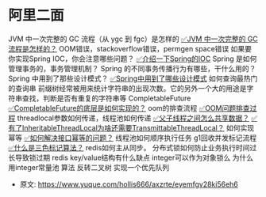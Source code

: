 # 阿里二面
<!--page header-->


JVM 中一次完整的 GC 流程（从 ygc 到 fgc）是怎样的
[✅JVM 中一次完整的 GC 流程是怎样的？](https://www.yuque.com/hollis666/axzrte/nm3u0khcxyc42u9q?view=doc_embed)
OOM错误，stackoverflow错误，permgen space错误
如果要你实现Spring IOC，你会注意哪些问题？
[✅介绍一下Spring的IOC](https://www.yuque.com/hollis666/axzrte/wswp59?view=doc_embed)
Spring 是如何管理事务的，事务管理机制？
Spring 的不同事务传播行为有哪些，干什么用的？
Spring 中用到了那些设计模式？
[✅Spring中用到了哪些设计模式](https://www.yuque.com/hollis666/axzrte/kirdzq?view=doc_embed)
如何查询最热门的查询串
前缀树经常被用来统计字符串的出现次数。它的另外一个大的用途是字符串查找，判断是否有重复的字符串等
CompletableFuture
[✅CompletableFuture的底层是如何实现的？](https://www.yuque.com/hollis666/axzrte/qgrygdsu04a6vfzw?view=doc_embed)
oom的排查流程
[✅OOM问题排查过程](https://www.yuque.com/hollis666/axzrte/vdnaxh?view=doc_embed)
threadlocal参数如何传递，线程池如何传递
[✅父子线程之间怎么共享数据？](https://www.yuque.com/hollis666/axzrte/adgan2125uzrsbte?view=doc_embed)
[✅有了InheritableThreadLocal为啥还需要TransmittableThreadLocal？](https://www.yuque.com/hollis666/axzrte/fucuuyqoqv8rdkpr?view=doc_embed)
如何实现幂等
[✅如何解决接口幂等的问题？](https://www.yuque.com/hollis666/axzrte/gz2qwl?view=doc_embed)
线程池如何顺序执行任务
g1回收并发标记流程
[✅什么是三色标记算法？](https://www.yuque.com/hollis666/axzrte/lva8a9gfhagbrw2g?view=doc_embed)
redis如何主从同步。
分布式锁如何防止业务执行时间过长导致锁过期
redis key/value结构有什么缺点
integer可以作为对象锁么
为什么用integer常量池
算法
反转二叉树
实现一个优先队列


<!--page footer-->
- 原文: <https://www.yuque.com/hollis666/axzrte/eyemfgv28ki56eh6>